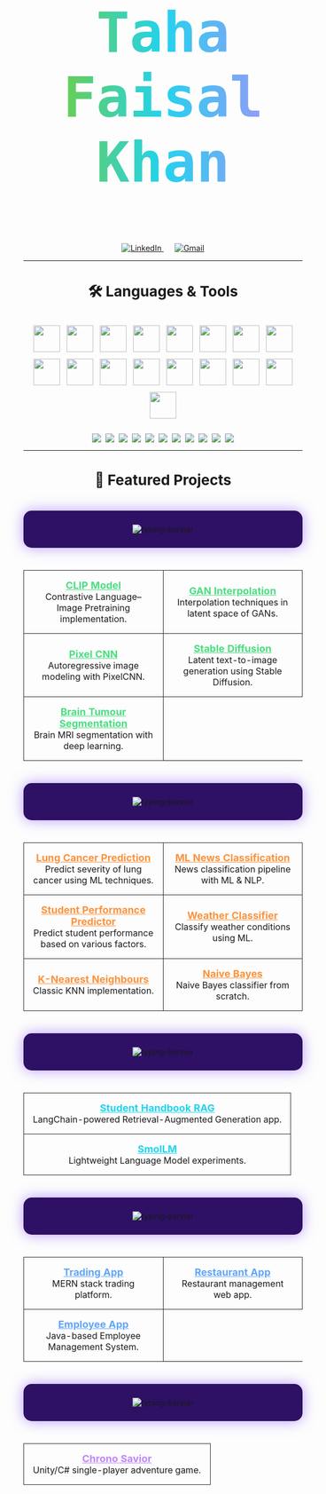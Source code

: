 
<h1 align="center" style="
  font-size: 100px;
  font-family: 'Fira Code', monospace;
  font-weight: 700;
  background: linear-gradient(90deg, #84cc16, #22d3ee, #c084fc);
  -webkit-background-clip: text;
  -webkit-text-fill-color: transparent;
  padding: 20px 0;
">
  Taha Faisal Khan
</h1>

<p align="center">
  <a href="https://www.linkedin.com/in/tahafaisalkhan/" target="_blank" style="margin: 0 10px;">
    <img src="https://img.shields.io/badge/LinkedIn-%230077B5.svg?&style=for-the-badge&logo=linkedin&logoColor=white" alt="LinkedIn"/>
  </a>
  <a href="mailto:tahafaisal1000@gmail.com" target="_blank" style="margin: 0 10px;">
    <img src="https://img.shields.io/badge/Email-D14836?&style=for-the-badge&logo=gmail&logoColor=white" alt="Gmail"/>
  </a>
</p>

---

<h3 align="center" style="font-size: 26px;">🛠️ Languages & Tools</h3>
<!-- Square icons in a flex container -->
<div align="center" style="
  display: flex;
  flex-wrap: wrap;
  justify-content: center;
  gap: 12px;
  padding: 10px 0;
">
  <img src="https://skillicons.dev/icons?i=cpp" height="48" />
  <img src="https://skillicons.dev/icons?i=python" height="48" />
  <img src="https://skillicons.dev/icons?i=typescript" height="48" />
  <img src="https://skillicons.dev/icons?i=java" height="48" />
  <img src="https://skillicons.dev/icons?i=latex" height="48" />
  <img src="https://skillicons.dev/icons?i=cs" height="48" />
  <img src="https://skillicons.dev/icons?i=javascript" height="48" />
  <img src="https://skillicons.dev/icons?i=html" height="48" />
  <img src="https://skillicons.dev/icons?i=css" height="48" />
  <img src="https://skillicons.dev/icons?i=pytorch" height="48" />
  <img src="https://skillicons.dev/icons?i=react" height="48" />
  <img src="https://skillicons.dev/icons?i=express" height="48" />
  <img src="https://skillicons.dev/icons?i=mongodb" height="48" />
  <img src="https://skillicons.dev/icons?i=vscode" height="48" />
  <img src="https://skillicons.dev/icons?i=git" height="48" />
  <img src="https://skillicons.dev/icons?i=github" height="48" />
  <img src="https://skillicons.dev/icons?i=docker" height="48" />
</div>

<br/>

<!-- Badges in a flex container -->
<div align="center" style="
  display: flex;
  flex-wrap: wrap;
  justify-content: center;
  gap: 8px;
">
  <img src="https://img.shields.io/badge/NumPy-013243.svg?&style=for-the-badge&logo=numpy&logoColor=white"/>
  <img src="https://img.shields.io/badge/Pandas-150458.svg?&style=for-the-badge&logo=pandas&logoColor=white"/>
  <img src="https://img.shields.io/badge/Matplotlib-11557c.svg?&style=for-the-badge&logo=matplotlib&logoColor=white"/>
  <img src="https://img.shields.io/badge/Scikit--learn-F7931E.svg?&style=for-the-badge&logo=scikit-learn&logoColor=white"/>
  <img src="https://img.shields.io/badge/Flask-000000.svg?&style=for-the-badge&logo=flask&logoColor=white"/>
  <img src="https://img.shields.io/badge/Seaborn-66A3D2.svg?&style=for-the-badge"/>
  <img src="https://img.shields.io/badge/Socket.io-010101.svg?&style=for-the-badge&logo=socket.io&logoColor=white"/>
  <img src="https://img.shields.io/badge/LangChain-blue?&style=for-the-badge"/>
  <img src="https://img.shields.io/badge/HuggingFace-FFD21F?&style=for-the-badge&logo=huggingface&logoColor=black"/>
  <img src="https://img.shields.io/badge/OpenAI_API-412991.svg?&style=for-the-badge&logo=openai&logoColor=white"/>
  <img src="https://img.shields.io/badge/Unity-000000?style=for-the-badge&logo=unity&logoColor=white"/>
</div>

---
<h3 align="center" style="font-size: 26px;">🚀 Featured Projects</h3>
<!-- Deep Learning Projects -->
<div align="center" style="background-color: #2e1065; padding: 25px; border-radius: 15px; box-shadow: 0 0 25px rgba(139, 92, 246, 0.6); margin: 40px 0;">
  <img src="https://readme-typing-svg.herokuapp.com?font=Fira+Code&weight=600&size=30&duration=4000&pause=1000&color=84cc16&center=true&vCenter=true&width=500&lines=Deep+Learning+Projects" alt="typing-banner" style="max-width: 100%; height: auto;" />
</div>


<table align="center" width="90%" style="border-spacing: 14px;">
  <tr>
    <td align="center" width="45%" style="border: 1px solid #2e2e2e; border-radius: 12px; padding: 16px;">
      <a href="https://github.com/tahafaisalkhan/clip-model" style="font-weight:bold; font-size: 18px; color:#4ade80;">CLIP Model</a><br/>
      <span style="font-size: 16px;">Contrastive Language–Image Pretraining implementation.</span>
    </td>
    <td align="center" width="45%" style="border: 1px solid #2e2e2e; border-radius: 12px; padding: 16px;">
      <a href="https://github.com/tahafaisalkhan/gan-interpolation" style="font-weight:bold; font-size: 18px; color:#4ade80;">GAN Interpolation</a><br/>
      <span style="font-size: 16px;">Interpolation techniques in latent space of GANs.</span>
    </td>
  </tr>
  <tr>
    <td align="center" width="45%" style="border: 1px solid #2e2e2e; border-radius: 12px; padding: 16px;">
      <a href="https://github.com/tahafaisalkhan/pixel-cnn" style="font-weight:bold; font-size: 18px; color:#4ade80;">Pixel CNN</a><br/>
      <span style="font-size: 16px;">Autoregressive image modeling with PixelCNN.</span>
    </td>
    <td align="center" width="45%" style="border: 1px solid #2e2e2e; border-radius: 12px; padding: 16px;">
      <a href="https://github.com/tahafaisalkhan/stable-diffusion" style="font-weight:bold; font-size: 18px; color:#4ade80;">Stable Diffusion</a><br/>
      <span style="font-size: 16px;">Latent text-to-image generation using Stable Diffusion.</span>
    </td>
  </tr>
  <tr>
    <td align="center" width="45%" style="border: 1px solid #2e2e2e; border-radius: 12px; padding: 16px;">
      <a href="https://github.com/tahafaisalkhan/brain-tumour-segmentation" style="font-weight:bold; font-size: 18px; color:#4ade80;">Brain Tumour Segmentation</a><br/>
      <span style="font-size: 16px;">Brain MRI segmentation with deep learning.</span>
    </td>
    <td></td>
  </tr>
</table>

<!-- Machine Learning Projects -->
<div align="center" style="background-color: #2e1065; padding: 25px; border-radius: 15px; box-shadow: 0 0 25px rgba(139, 92, 246, 0.6); margin: 40px 0;">
  <img src="https://readme-typing-svg.herokuapp.com?font=Fira+Code&weight=600&size=30&duration=4000&pause=1000&color=f97316&center=true&vCenter=true&width=500&lines=Machine+Learning+Projects" alt="typing-banner" style="max-width: 100%; height: auto;" />
</div>

<table align="center" width="90%" style="border-spacing: 14px;">
  <tr>
    <td align="center" width="45%" style="border: 1px solid #2e2e2e; border-radius: 12px; padding: 16px;">
      <a href="https://github.com/tahafaisalkhan/lung-cancer-prediction-model" style="font-weight:bold; font-size: 18px; color:#fb923c;">Lung Cancer Prediction</a><br/>
      <span style="font-size: 16px;">Predict severity of lung cancer using ML techniques.</span>
    </td>
    <td align="center" width="45%" style="border: 1px solid #2e2e2e; border-radius: 12px; padding: 16px;">
      <a href="https://github.com/tahafaisalkhan/ml-news-classification" style="font-weight:bold; font-size: 18px; color:#fb923c;">ML News Classification</a><br/>
      <span style="font-size: 16px;">News classification pipeline with ML & NLP.</span>
    </td>
  </tr>
  <tr>
    <td align="center" width="45%" style="border: 1px solid #2e2e2e; border-radius: 12px; padding: 16px;">
      <a href="https://github.com/tahafaisalkhan/student-performance-predictor" style="font-weight:bold; font-size: 18px; color:#fb923c;">Student Performance Predictor</a><br/>
      <span style="font-size: 16px;">Predict student performance based on various factors.</span>
    </td>
    <td align="center" width="45%" style="border: 1px solid #2e2e2e; border-radius: 12px; padding: 16px;">
      <a href="https://github.com/tahafaisalkhan/weather-classifier" style="font-weight:bold; font-size: 18px; color:#fb923c;">Weather Classifier</a><br/>
      <span style="font-size: 16px;">Classify weather conditions using ML.</span>
    </td>
  </tr>
  <tr>
    <td align="center" width="45%" style="border: 1px solid #2e2e2e; border-radius: 12px; padding: 16px;">
      <a href="https://github.com/tahafaisalkhan/k-nearest-neighbours" style="font-weight:bold; font-size: 18px; color:#fb923c;">K-Nearest Neighbours</a><br/>
      <span style="font-size: 16px;">Classic KNN implementation.</span>
    </td>
    <td align="center" width="45%" style="border: 1px solid #2e2e2e; border-radius: 12px; padding: 16px;">
      <a href="https://github.com/tahafaisalkhan/naive-bayes" style="font-weight:bold; font-size: 18px; color:#fb923c;">Naive Bayes</a><br/>
      <span style="font-size: 16px;">Naive Bayes classifier from scratch.</span>
    </td>
  </tr>
</table>

<!-- Generative AI -->
<div align="center" style="background-color: #2e1065; padding: 25px; border-radius: 15px; box-shadow: 0 0 25px rgba(139, 92, 246, 0.6); margin: 40px 0;">
  <img src="https://readme-typing-svg.herokuapp.com?font=Fira+Code&weight=600&size=30&duration=4000&pause=1000&color=22d3ee&center=true&vCenter=true&width=500&lines=Generative+AI+Projects" alt="typing-banner" style="max-width: 100%; height: auto;" />
</div>
<table align="center" width="80%" style="border-spacing: 14px;">
  <tr>
    <td align="center" width="100%" style="border: 1px solid #2e2e2e; border-radius: 12px; padding: 16px;">
      <a href="https://github.com/tahafaisalkhan/student-handbook-rag" style="font-weight:bold; font-size: 18px; color:#22d3ee;">Student Handbook RAG</a><br/>
      <span style="font-size: 16px;">LangChain-powered Retrieval-Augmented Generation app.</span>
    </td>
  </tr>
  <tr>
    <td align="center" width="100%" style="border: 1px solid #2e2e2e; border-radius: 12px; padding: 16px;">
      <a href="https://github.com/tahafaisalkhan/smolLM" style="font-weight:bold; font-size: 18px; color:#22d3ee;">SmolLM</a><br/>
      <span style="font-size: 16px;">Lightweight Language Model experiments.</span>
    </td>
  </tr>
</table>

<!-- Web Applications -->
<div align="center" style="background-color: #2e1065; padding: 25px; border-radius: 15px; box-shadow: 0 0 25px rgba(139, 92, 246, 0.6); margin: 40px 0;">
  <img src="https://readme-typing-svg.herokuapp.com?font=Fira+Code&weight=600&size=30&duration=4000&pause=1000&color=60a5fa&center=true&vCenter=true&width=500&lines=Web+Applications" alt="typing-banner" style="max-width: 100%; height: auto;" />
</div>
<table align="center" width="80%" style="border-spacing: 14px;">
  <tr>
    <td align="center" width="45%" style="border: 1px solid #2e2e2e; border-radius: 12px; padding: 16px;">
      <a href="https://github.com/tahafaisalkhan/trading-app" style="font-weight:bold; font-size: 18px; color:#60a5fa;">Trading App</a><br/>
      <span style="font-size: 16px;">MERN stack trading platform.</span>
    </td>
    <td align="center" width="45%" style="border: 1px solid #2e2e2e; border-radius: 12px; padding: 16px;">
      <a href="https://github.com/tahafaisalkhan/restaurant-app" style="font-weight:bold; font-size: 18px; color:#60a5fa;">Restaurant App</a><br/>
      <span style="font-size: 16px;">Restaurant management web app.</span>
    </td>
  </tr>
  <tr>
    <td align="center" width="45%" style="border: 1px solid #2e2e2e; border-radius: 12px; padding: 16px;">
      <a href="https://github.com/tahafaisalkhan/employee-app" style="font-weight:bold; font-size: 18px; color:#60a5fa;">Employee App</a><br/>
      <span style="font-size: 16px;">Java-based Employee Management System.</span>
    </td>
    <td></td>
  </tr>
</table>

<!-- Game Development -->
<div align="center" style="background-color: #2e1065; padding: 25px; border-radius: 15px; box-shadow: 0 0 25px rgba(139, 92, 246, 0.6); margin: 40px 0;">
  <img src="https://readme-typing-svg.herokuapp.com?font=Fira+Code&weight=600&size=30&duration=4000&pause=1000&color=c084fc&center=true&vCenter=true&width=500&lines=Game+Development+Projects" alt="typing-banner" style="max-width: 100%; height: auto;" />
</div>
<table align="center" width="80%" style="border-spacing: 14px;">
  <tr>
    <td align="center" width="100%" style="border: 1px solid #2e2e2e; border-radius: 12px; padding: 16px;">
      <a href="https://github.com/tahafaisalkhan/chrono-savior" style="font-weight:bold; font-size: 18px; color:#c084fc;">Chrono Savior</a><br/>
      <span style="font-size: 16px;">Unity/C# single-player adventure game.</span>
    </td>
  </tr>
</table>
